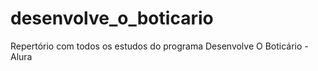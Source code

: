 # desenvolve_o_boticario
Repertório com todos os estudos do programa Desenvolve O Boticário - Alura
